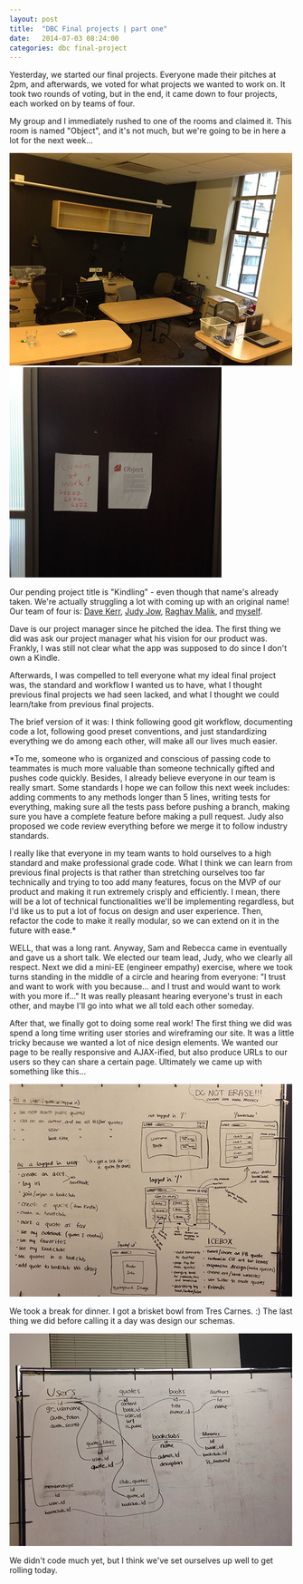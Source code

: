 ```yaml
---
layout: post
title:  "DBC Final projects | part one"
date:   2014-07-03 08:24:00
categories: dbc final-project
---
```


Yesterday, we started our final projects. Everyone made their pitches at 2pm, and afterwards, we voted for what projects we wanted to work on. It took two rounds of voting, but in the end, it came down to four projects, each worked on by teams of four. 

My group and I immediately rushed to one of the rooms and claimed it. This room is named "Object", and it's not much, but we're going to be in here a lot for the next week...

![object room](/assets/object.JPG)
![sign](/assets/sign.JPG)

Our pending project title is "Kindling" - even though that name's already taken. We're actually struggling a lot with coming up with an original name! Our team of four is: [Dave Kerr][dave-github], [Judy Jow][judy-github], [Raghav Malik][raghav-github], and [myself][ken-github].

Dave is our project manager since he pitched the idea. The first thing we did was ask our project manager what his vision for our product was. Frankly, I was still not clear what the app was supposed to do since I don't own a Kindle.

Afterwards, I was compelled to tell everyone what my ideal final project was, the standard and workflow I wanted us to have, what I thought previous final projects we had seen lacked, and what I thought we could learn/take from previous final projects. 

The brief version of it was: I think following good git workflow, documenting code a lot, following good preset conventions, and just standardizing everything we do among each other, will make all our lives much easier. 

*To me, someone who is organized and conscious of passing code to teammates is much more valuable than someone technically gifted and pushes code quickly. Besides, I already believe everyone in our team is really smart. Some standards I hope we can follow this next week includes: adding comments to any methods longer than 5 lines, writing tests for everything, making sure all the tests pass before pushing a branch, making sure you have a complete feature before making a pull request. Judy also proposed we code review everything before we merge it to follow industry standards. 

I really like that everyone in my team wants to hold ourselves to a high standard and make professional grade code. What I think we can learn from previous final projects is that rather than stretching ourselves too far technically and trying to too add many features, focus on the MVP of our product and making it run extremely crisply and efficiently. I mean, there will be a lot of technical functionalities we'll be implementing regardless, but I'd like us to put a lot of focus on design and user experience. Then, refactor the code to make it really modular, so we can extend on it in the future with ease.* 

WELL, that was a long rant. Anyway, Sam and Rebecca came in eventually and gave us a short talk. We elected our team lead, Judy, who we clearly all respect. Next we did a mini-EE (engineer empathy) exercise, where we took turns standing in the middle of a circle and hearing from everyone: "I trust and want to work with you because... and I trust and would want to work with you more if..." It was really pleasant hearing everyone's trust in each other, and maybe I'll go into what we all told each other someday.

After that, we finally got to doing some real work! The first thing we did was spend a long time writing user stories and wireframing our site. It was a little tricky because we wanted a lot of nice design elements. We wanted our page to be really responsive and AJAX-ified, but also produce URLs to our users so they can share a certain page. Ultimately we came up with something like this...

![wireframe](/assets/wireframe.JPG)  

We took a break for dinner. I got a brisket bowl from Tres Carnes. :) The last thing we did before calling it a day was design our schemas.

![schema](/assets/schema.JPG)

We didn't code much yet, but I think we've set ourselves up well to get rolling today. 

[dave-github]: https://github.com/davek09
[judy-github]: https://github.com/jjow
[raghav-github]: https://github.com/raghav1987
[ken-github]: https://github.com/ksin